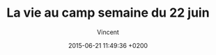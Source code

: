---
title: La vie au camp semaine du 22 juin
title_seo: ""
description: ""
date: 2015-06-21 11:49:36 +0200
hero_image:
thumbnail:
category: La vie au camp
excerpt: "Comme chaque semaine, retrouvez le compte-rendu de nos activités. Cette semaine retour sur la sortie rafting, la chute de cheval de Vincent et la rénovation de notre four solaire par Quentin."
author: Vincent
---